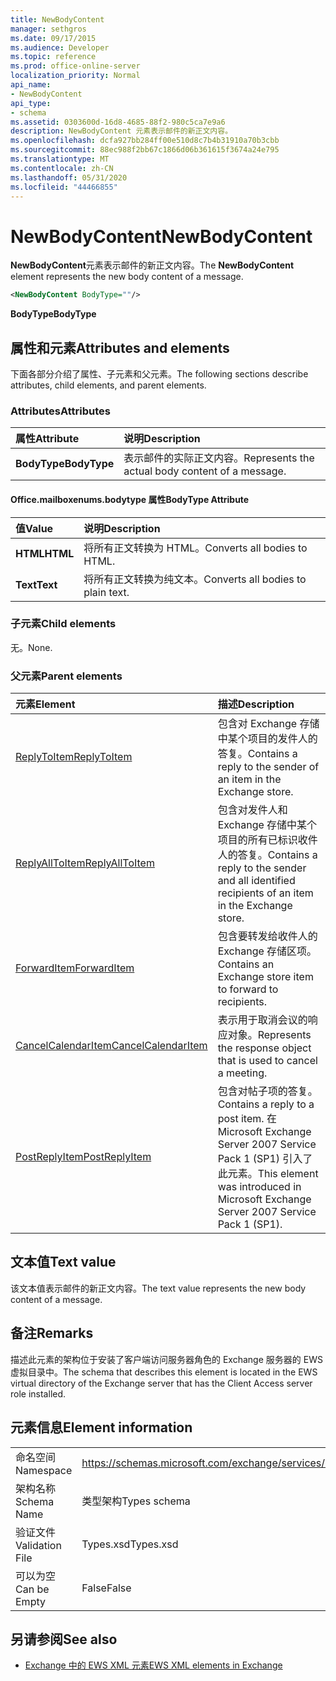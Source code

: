 ```yaml
---
title: NewBodyContent
manager: sethgros
ms.date: 09/17/2015
ms.audience: Developer
ms.topic: reference
ms.prod: office-online-server
localization_priority: Normal
api_name:
- NewBodyContent
api_type:
- schema
ms.assetid: 0303600d-16d8-4685-88f2-980c5ca7e9a6
description: NewBodyContent 元素表示邮件的新正文内容。
ms.openlocfilehash: dcfa927bb284ff00e510d8c7b4b31910a70b3cbb
ms.sourcegitcommit: 88ec988f2bb67c1866d06b361615f3674a24e795
ms.translationtype: MT
ms.contentlocale: zh-CN
ms.lasthandoff: 05/31/2020
ms.locfileid: "44466855"
---
```

# <a name="newbodycontent"></a><span data-ttu-id="27e9b-103">NewBodyContent</span><span class="sxs-lookup"><span data-stu-id="27e9b-103">NewBodyContent</span></span>

<span data-ttu-id="27e9b-104">**NewBodyContent**元素表示邮件的新正文内容。</span><span class="sxs-lookup"><span data-stu-id="27e9b-104">The **NewBodyContent** element represents the new body content of a message.</span></span> 
  
```xml
<NewBodyContent BodyType=""/>
```

 <span data-ttu-id="27e9b-105">**BodyType**</span><span class="sxs-lookup"><span data-stu-id="27e9b-105">**BodyType**</span></span>
## <a name="attributes-and-elements"></a><span data-ttu-id="27e9b-106">属性和元素</span><span class="sxs-lookup"><span data-stu-id="27e9b-106">Attributes and elements</span></span>

<span data-ttu-id="27e9b-107">下面各部分介绍了属性、子元素和父元素。</span><span class="sxs-lookup"><span data-stu-id="27e9b-107">The following sections describe attributes, child elements, and parent elements.</span></span>
  
### <a name="attributes"></a><span data-ttu-id="27e9b-108">Attributes</span><span class="sxs-lookup"><span data-stu-id="27e9b-108">Attributes</span></span>

|<span data-ttu-id="27e9b-109">**属性**</span><span class="sxs-lookup"><span data-stu-id="27e9b-109">**Attribute**</span></span>|<span data-ttu-id="27e9b-110">**说明**</span><span class="sxs-lookup"><span data-stu-id="27e9b-110">**Description**</span></span>|
|:-----|:-----|
|<span data-ttu-id="27e9b-111">**BodyType**</span><span class="sxs-lookup"><span data-stu-id="27e9b-111">**BodyType**</span></span> <br/> |<span data-ttu-id="27e9b-112">表示邮件的实际正文内容。</span><span class="sxs-lookup"><span data-stu-id="27e9b-112">Represents the actual body content of a message.</span></span>  <br/> |
   
#### <a name="bodytype-attribute"></a><span data-ttu-id="27e9b-113">Office.mailboxenums.bodytype 属性</span><span class="sxs-lookup"><span data-stu-id="27e9b-113">BodyType Attribute</span></span>

|<span data-ttu-id="27e9b-114">**值**</span><span class="sxs-lookup"><span data-stu-id="27e9b-114">**Value**</span></span>|<span data-ttu-id="27e9b-115">**说明**</span><span class="sxs-lookup"><span data-stu-id="27e9b-115">**Description**</span></span>|
|:-----|:-----|
|<span data-ttu-id="27e9b-116">**HTML**</span><span class="sxs-lookup"><span data-stu-id="27e9b-116">**HTML**</span></span> <br/> |<span data-ttu-id="27e9b-117">将所有正文转换为 HTML。</span><span class="sxs-lookup"><span data-stu-id="27e9b-117">Converts all bodies to HTML.</span></span>  <br/> |
|<span data-ttu-id="27e9b-118">**Text**</span><span class="sxs-lookup"><span data-stu-id="27e9b-118">**Text**</span></span> <br/> |<span data-ttu-id="27e9b-119">将所有正文转换为纯文本。</span><span class="sxs-lookup"><span data-stu-id="27e9b-119">Converts all bodies to plain text.</span></span>  <br/> |
   
### <a name="child-elements"></a><span data-ttu-id="27e9b-120">子元素</span><span class="sxs-lookup"><span data-stu-id="27e9b-120">Child elements</span></span>

<span data-ttu-id="27e9b-121">无。</span><span class="sxs-lookup"><span data-stu-id="27e9b-121">None.</span></span>
  
### <a name="parent-elements"></a><span data-ttu-id="27e9b-122">父元素</span><span class="sxs-lookup"><span data-stu-id="27e9b-122">Parent elements</span></span>

|<span data-ttu-id="27e9b-123">**元素**</span><span class="sxs-lookup"><span data-stu-id="27e9b-123">**Element**</span></span>|<span data-ttu-id="27e9b-124">**描述**</span><span class="sxs-lookup"><span data-stu-id="27e9b-124">**Description**</span></span>|
|:-----|:-----|
|[<span data-ttu-id="27e9b-125">ReplyToItem</span><span class="sxs-lookup"><span data-stu-id="27e9b-125">ReplyToItem</span></span>](replytoitem.md) <br/> |<span data-ttu-id="27e9b-126">包含对 Exchange 存储中某个项目的发件人的答复。</span><span class="sxs-lookup"><span data-stu-id="27e9b-126">Contains a reply to the sender of an item in the Exchange store.</span></span>  <br/> |
|[<span data-ttu-id="27e9b-127">ReplyAllToItem</span><span class="sxs-lookup"><span data-stu-id="27e9b-127">ReplyAllToItem</span></span>](replyalltoitem.md) <br/> |<span data-ttu-id="27e9b-128">包含对发件人和 Exchange 存储中某个项目的所有已标识收件人的答复。</span><span class="sxs-lookup"><span data-stu-id="27e9b-128">Contains a reply to the sender and all identified recipients of an item in the Exchange store.</span></span>  <br/> |
|[<span data-ttu-id="27e9b-129">ForwardItem</span><span class="sxs-lookup"><span data-stu-id="27e9b-129">ForwardItem</span></span>](forwarditem.md) <br/> |<span data-ttu-id="27e9b-130">包含要转发给收件人的 Exchange 存储区项。</span><span class="sxs-lookup"><span data-stu-id="27e9b-130">Contains an Exchange store item to forward to recipients.</span></span>  <br/> |
|[<span data-ttu-id="27e9b-131">CancelCalendarItem</span><span class="sxs-lookup"><span data-stu-id="27e9b-131">CancelCalendarItem</span></span>](cancelcalendaritem.md) <br/> |<span data-ttu-id="27e9b-132">表示用于取消会议的响应对象。</span><span class="sxs-lookup"><span data-stu-id="27e9b-132">Represents the response object that is used to cancel a meeting.</span></span>  <br/> |
|[<span data-ttu-id="27e9b-133">PostReplyItem</span><span class="sxs-lookup"><span data-stu-id="27e9b-133">PostReplyItem</span></span>](postreplyitem.md) <br/> |<span data-ttu-id="27e9b-134">包含对帖子项的答复。</span><span class="sxs-lookup"><span data-stu-id="27e9b-134">Contains a reply to a post item.</span></span> <span data-ttu-id="27e9b-135">在 Microsoft Exchange Server 2007 Service Pack 1 (SP1) 引入了此元素。</span><span class="sxs-lookup"><span data-stu-id="27e9b-135">This element was introduced in Microsoft Exchange Server 2007 Service Pack 1 (SP1).</span></span>  <br/> |
   
## <a name="text-value"></a><span data-ttu-id="27e9b-136">文本值</span><span class="sxs-lookup"><span data-stu-id="27e9b-136">Text value</span></span>

<span data-ttu-id="27e9b-137">该文本值表示邮件的新正文内容。</span><span class="sxs-lookup"><span data-stu-id="27e9b-137">The text value represents the new body content of a message.</span></span>
  
## <a name="remarks"></a><span data-ttu-id="27e9b-138">备注</span><span class="sxs-lookup"><span data-stu-id="27e9b-138">Remarks</span></span>

<span data-ttu-id="27e9b-139">描述此元素的架构位于安装了客户端访问服务器角色的 Exchange 服务器的 EWS 虚拟目录中。</span><span class="sxs-lookup"><span data-stu-id="27e9b-139">The schema that describes this element is located in the EWS virtual directory of the Exchange server that has the Client Access server role installed.</span></span>
  
## <a name="element-information"></a><span data-ttu-id="27e9b-140">元素信息</span><span class="sxs-lookup"><span data-stu-id="27e9b-140">Element information</span></span>

|||
|:-----|:-----|
|<span data-ttu-id="27e9b-141">命名空间</span><span class="sxs-lookup"><span data-stu-id="27e9b-141">Namespace</span></span>  <br/> |https://schemas.microsoft.com/exchange/services/2006/types  <br/> |
|<span data-ttu-id="27e9b-142">架构名称</span><span class="sxs-lookup"><span data-stu-id="27e9b-142">Schema Name</span></span>  <br/> |<span data-ttu-id="27e9b-143">类型架构</span><span class="sxs-lookup"><span data-stu-id="27e9b-143">Types schema</span></span>  <br/> |
|<span data-ttu-id="27e9b-144">验证文件</span><span class="sxs-lookup"><span data-stu-id="27e9b-144">Validation File</span></span>  <br/> |<span data-ttu-id="27e9b-145">Types.xsd</span><span class="sxs-lookup"><span data-stu-id="27e9b-145">Types.xsd</span></span>  <br/> |
|<span data-ttu-id="27e9b-146">可以为空</span><span class="sxs-lookup"><span data-stu-id="27e9b-146">Can be Empty</span></span>  <br/> |<span data-ttu-id="27e9b-147">False</span><span class="sxs-lookup"><span data-stu-id="27e9b-147">False</span></span>  <br/> |
   
## <a name="see-also"></a><span data-ttu-id="27e9b-148">另请参阅</span><span class="sxs-lookup"><span data-stu-id="27e9b-148">See also</span></span>



- [<span data-ttu-id="27e9b-149">Exchange 中的 EWS XML 元素</span><span class="sxs-lookup"><span data-stu-id="27e9b-149">EWS XML elements in Exchange</span></span>](ews-xml-elements-in-exchange.md)


